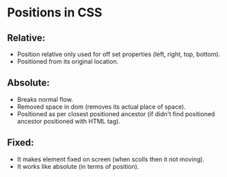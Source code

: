 # Positions in CSS

## Relative:
* Position relative only used for off set properties (left, right, top, bottom).
* Positioned from its original location.

## Absolute:
* Breaks normal flow.
* Removed space in dom (removes its actual place of space).
* Positioned as per closest positioned ancestor (if didn't find positioned ancestor positioned with HTML tag).

## Fixed:
* It makes element fixed on screen (when scolls then it not moving).
* It works like absolute (in terms of position).